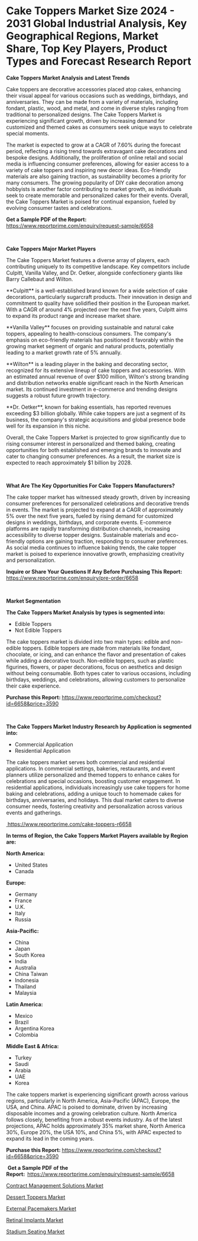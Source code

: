 <p><h1>Cake Toppers Market Size 2024 - 2031 Global Industrial Analysis, Key Geographical Regions, Market Share, Top Key Players, Product Types and Forecast Research Report</h1></p><p><strong>Cake Toppers Market Analysis and Latest Trends</strong></p>
<p><p>Cake toppers are decorative accessories placed atop cakes, enhancing their visual appeal for various occasions such as weddings, birthdays, and anniversaries. They can be made from a variety of materials, including fondant, plastic, wood, and metal, and come in diverse styles ranging from traditional to personalized designs. The Cake Toppers Market is experiencing significant growth, driven by increasing demand for customized and themed cakes as consumers seek unique ways to celebrate special moments.</p><p>The market is expected to grow at a CAGR of 7.60% during the forecast period, reflecting a rising trend towards extravagant cake decorations and bespoke designs. Additionally, the proliferation of online retail and social media is influencing consumer preferences, allowing for easier access to a variety of cake toppers and inspiring new decor ideas. Eco-friendly materials are also gaining traction, as sustainability becomes a priority for many consumers. The growing popularity of DIY cake decoration among hobbyists is another factor contributing to market growth, as individuals seek to create memorable and personalized cakes for their events. Overall, the Cake Toppers Market is poised for continual expansion, fueled by evolving consumer tastes and celebrations.</p></p>
<p><strong>Get a Sample PDF of the Report:&nbsp;</strong> <a href="https://www.reportprime.com/enquiry/request-sample/6658">https://www.reportprime.com/enquiry/request-sample/6658</a></p>
<p>&nbsp;</p>
<p><strong>Cake Toppers Major Market Players</strong></p>
<p><p>The Cake Toppers Market features a diverse array of players, each contributing uniquely to its competitive landscape. Key competitors include Culpitt, Vanilla Valley, and Dr. Oetker, alongside confectionery giants like Barry Callebaut and Wilton.</p><p>**Culpitt** is a well-established brand known for a wide selection of cake decorations, particularly sugarcraft products. Their innovation in design and commitment to quality have solidified their position in the European market. With a CAGR of around 4% projected over the next five years, Culpitt aims to expand its product range and increase market share.</p><p>**Vanilla Valley** focuses on providing sustainable and natural cake toppers, appealing to health-conscious consumers. The company's emphasis on eco-friendly materials has positioned it favorably within the growing market segment of organic and natural products, potentially leading to a market growth rate of 5% annually.</p><p>**Wilton** is a leading player in the baking and decorating sector, recognized for its extensive lineup of cake toppers and accessories. With an estimated annual revenue of over $100 million, Wilton's strong branding and distribution networks enable significant reach in the North American market. Its continued investment in e-commerce and trending designs suggests a robust future growth trajectory.</p><p>**Dr. Oetker**, known for baking essentials, has reported revenues exceeding $3 billion globally. While cake toppers are just a segment of its business, the company's strategic acquisitions and global presence bode well for its expansion in this niche.</p><p>Overall, the Cake Toppers Market is projected to grow significantly due to rising consumer interest in personalized and themed baking, creating opportunities for both established and emerging brands to innovate and cater to changing consumer preferences. As a result, the market size is expected to reach approximately $1 billion by 2028.</p></p>
<p>&nbsp;</p>
<p><strong>What Are The Key Opportunities For Cake Toppers Manufacturers?</strong></p>
<p><p>The cake topper market has witnessed steady growth, driven by increasing consumer preferences for personalized celebrations and decorative trends in events. The market is projected to expand at a CAGR of approximately 5% over the next five years, fueled by rising demand for customized designs in weddings, birthdays, and corporate events. E-commerce platforms are rapidly transforming distribution channels, increasing accessibility to diverse topper designs. Sustainable materials and eco-friendly options are gaining traction, responding to consumer preferences. As social media continues to influence baking trends, the cake topper market is poised to experience innovative growth, emphasizing creativity and personalization.</p></p>
<p><strong>Inquire or Share Your Questions If Any Before Purchasing This Report:</strong> <a href="https://www.reportprime.com/enquiry/pre-order/6658">https://www.reportprime.com/enquiry/pre-order/6658</a></p>
<p>&nbsp;</p>
<p><strong>Market Segmentation</strong></p>
<p><strong>The Cake Toppers Market Analysis by types is segmented into:</strong></p>
<p><ul><li>Edible Toppers</li><li>Not Edible Toppers</li></ul></p>
<p><p>The cake toppers market is divided into two main types: edible and non-edible toppers. Edible toppers are made from materials like fondant, chocolate, or icing, and can enhance the flavor and presentation of cakes while adding a decorative touch. Non-edible toppers, such as plastic figurines, flowers, or paper decorations, focus on aesthetics and design without being consumable. Both types cater to various occasions, including birthdays, weddings, and celebrations, allowing customers to personalize their cake experience.</p></p>
<p><strong>Purchase this Report:&nbsp;</strong><a href="https://www.reportprime.com/checkout?id=6658&price=3590">https://www.reportprime.com/checkout?id=6658&price=3590</a></p>
<p>&nbsp;</p>
<p><strong>The Cake Toppers Market Industry Research by Application is segmented into:</strong></p>
<p><ul><li>Commercial Application</li><li>Residential Application</li></ul></p>
<p><p>The cake toppers market serves both commercial and residential applications. In commercial settings, bakeries, restaurants, and event planners utilize personalized and themed toppers to enhance cakes for celebrations and special occasions, boosting customer engagement. In residential applications, individuals increasingly use cake toppers for home baking and celebrations, adding a unique touch to homemade cakes for birthdays, anniversaries, and holidays. This dual market caters to diverse consumer needs, fostering creativity and personalization across various events and gatherings.</p></p>
<p><a href="https://www.reportprime.com/cake-toppers-r6658">&nbsp;https://www.reportprime.com/cake-toppers-r6658</a></p>
<p><strong>In terms of Region, the Cake Toppers Market Players available by Region are:</strong></p>
<p>
    <p> <strong> North America: </strong>
        <ul>
            <li>United States</li>
            <li>Canada</li>
        </ul>
        </p> 
    <p> <strong> Europe: </strong>
        <ul>
            <li>Germany</li>
            <li>France</li>
            <li>U.K.</li>
            <li>Italy</li>
            <li>Russia</li>
        </ul>
        </p> 
    <p> <strong> Asia-Pacific: </strong>
        <ul>
            <li>China</li>
            <li>Japan</li>
            <li>South Korea</li>
            <li>India</li>
            <li>Australia</li>
            <li>China Taiwan</li>
            <li>Indonesia</li>
            <li>Thailand</li>
            <li>Malaysia</li>
        </ul>
        </p> 
    <p> <strong> Latin America: </strong>
        <ul>
            <li>Mexico</li>
            <li>Brazil</li>
            <li>Argentina Korea</li>
            <li>Colombia</li>
        </ul>
        </p> 
    <p> <strong> Middle East & Africa: </strong>
        <ul>
            <li>Turkey</li>
            <li>Saudi</li>
            <li>Arabia</li>
            <li>UAE</li>
            <li>Korea</li>
        </ul>
    </p>
    </p>
<p><p>The cake toppers market is experiencing significant growth across various regions, particularly in North America, Asia-Pacific (APAC), Europe, the USA, and China. APAC is poised to dominate, driven by increasing disposable incomes and a growing celebration culture. North America follows closely, benefiting from a robust events industry. As of the latest projections, APAC holds approximately 35% market share, North America 30%, Europe 20%, the USA 10%, and China 5%, with APAC expected to expand its lead in the coming years.</p></p>
<p><strong>Purchase this Report: </strong><a href="https://www.reportprime.com/checkout?id=6658&price=3590">https://www.reportprime.com/checkout?id=6658&price=3590</a></p>
<p>&nbsp;<strong>Get a Sample PDF of the Report:&nbsp;&nbsp;</strong><a href="https://www.reportprime.com/enquiry/request-sample/6658">https://www.reportprime.com/enquiry/request-sample/6658</a></p>
<p><strong></strong></p>
<p><p><a href="https://issuu.com/reportprime-2/docs/contract-management-solutions-marke_deccb64dfc4b21">Contract Management Solutions Market</a></p><p><a href="https://github.com/BobbyWilliamson254/Market-Research-Report-List-1/blob/main/dessert-toppers-market.md">Dessert Toppers Market</a></p><p><a href="https://www.linkedin.com/pulse/global-external-pacemakers-market-status-2024-2031-forecast-r2aof?trackingId=22TCdgzoQyqYKWhUSp9gAg%3D%3D">External Pacemakers Market</a></p><p><a href="https://www.linkedin.com/pulse/global-retinal-implants-market-opportunities-challenges2024-zaakf?trackingId=FaAhcYbtQTWgjuaJtDZ61g%3D%3D">Retinal Implants Market</a></p><p><a href="https://medium.com/@jasmine.wilson5656/what-are-the-current-and-future-prospects-for-the-stadium-seating-market-59ee820fe2d4">Stadium Seating Market</a></p></p>